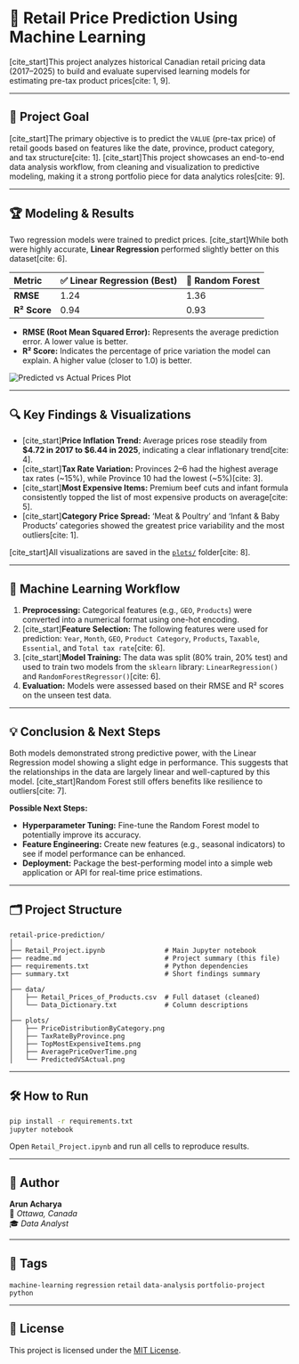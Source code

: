 # 🛒 Retail Price Prediction Using Machine Learning

[cite_start]This project analyzes historical Canadian retail pricing data (2017–2025) to build and evaluate supervised learning models for estimating pre-tax product prices[cite: 1, 9].

---

## 🎯 Project Goal

[cite_start]The primary objective is to predict the `VALUE` (pre-tax price) of retail goods based on features like the date, province, product category, and tax structure[cite: 1]. [cite_start]This project showcases an end-to-end data analysis workflow, from cleaning and visualization to predictive modeling, making it a strong portfolio piece for data analytics roles[cite: 9].

---

## 🏆 Modeling & Results

Two regression models were trained to predict prices. [cite_start]While both were highly accurate, **Linear Regression** performed slightly better on this dataset[cite: 6].

| Metric | ✅ Linear Regression (Best) | 🌲 Random Forest |
| :--- | :--- | :--- |
| **RMSE** | 1.24 | 1.36 |
| **R² Score** | 0.94 | 0.93 |

- **RMSE (Root Mean Squared Error):** Represents the average prediction error. A lower value is better.
- **R² Score:** Indicates the percentage of price variation the model can explain. A higher value (closer to 1.0) is better.

![Predicted vs Actual Prices Plot](plots/PredictedVSActual_Improved.png)

---

## 🔍 Key Findings & Visualizations

- [cite_start]**Price Inflation Trend:** Average prices rose steadily from **$4.72 in 2017 to $6.44 in 2025**, indicating a clear inflationary trend[cite: 4].
- [cite_start]**Tax Rate Variation:** Provinces 2–6 had the highest average tax rates (~15%), while Province 10 had the lowest (~5%)[cite: 3].
- [cite_start]**Most Expensive Items:** Premium beef cuts and infant formula consistently topped the list of most expensive products on average[cite: 5].
- [cite_start]**Category Price Spread:** ‘Meat & Poultry’ and ‘Infant & Baby Products’ categories showed the greatest price variability and the most outliers[cite: 1].

[cite_start]All visualizations are saved in the [`plots/`](./plots) folder[cite: 8].

---

## 🤖 Machine Learning Workflow

1.  **Preprocessing:** Categorical features (e.g., `GEO`, `Products`) were converted into a numerical format using one-hot encoding.
2.  [cite_start]**Feature Selection:** The following features were used for prediction: `Year`, `Month`, `GEO`, `Product Category`, `Products`, `Taxable`, `Essential`, and `Total tax rate`[cite: 6].
3.  [cite_start]**Model Training:** The data was split (80% train, 20% test) and used to train two models from the `sklearn` library: `LinearRegression()` and `RandomForestRegressor()`[cite: 6].
4.  **Evaluation:** Models were assessed based on their RMSE and R² scores on the unseen test data.

---

## 💡 Conclusion & Next Steps

Both models demonstrated strong predictive power, with the Linear Regression model showing a slight edge in performance. This suggests that the relationships in the data are largely linear and well-captured by this model. [cite_start]Random Forest still offers benefits like resilience to outliers[cite: 7].

**Possible Next Steps:**
- **Hyperparameter Tuning:** Fine-tune the Random Forest model to potentially improve its accuracy.
- **Feature Engineering:** Create new features (e.g., seasonal indicators) to see if model performance can be enhanced.
- **Deployment:** Package the best-performing model into a simple web application or API for real-time price estimations.

---

## 🗂️ Project Structure

```
retail-price-prediction/
│
├── Retail_Project.ipynb               # Main Jupyter notebook
├── readme.md                          # Project summary (this file)
├── requirements.txt                   # Python dependencies
├── summary.txt                        # Short findings summary
│
├── data/
│   ├── Retail_Prices_of_Products.csv  # Full dataset (cleaned)
│   └── Data_Dictionary.txt            # Column descriptions
│
├── plots/
│   ├── PriceDistributionByCategory.png
│   ├── TaxRateByProvince.png
│   ├── TopMostExpensiveItems.png
│   ├── AveragePriceOverTime.png
│   └── PredictedVSActual.png
```

---

## 🛠️ How to Run

```bash
pip install -r requirements.txt
jupyter notebook
```

Open `Retail_Project.ipynb` and run all cells to reproduce results.

---

## 👤 Author

**Arun Acharya**  
📍 *Ottawa, Canada*  
🎓 *Data Analyst*  

---

## 🔖 Tags

`machine-learning` `regression` `retail` `data-analysis` `portfolio-project` `python`

---

## 📄 License

This project is licensed under the [MIT License](./LICENSE).